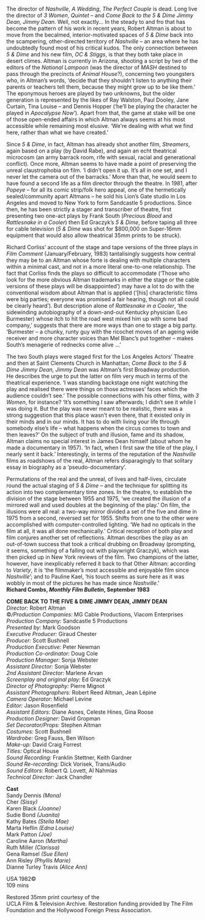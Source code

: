 

The director of _Nashville_, _A Wedding_, _The Perfect Couple_ is dead. Long live the director of _3 Women_, _Quintet_ – and _Come Back to the 5 & Dime Jimmy Dean, Jimmy Dean_. Well, not exactly... In the steady to and fro that has become the pattern of his work in recent years, Robert Altman is about to move from the becalmed, interior-motivated spaces of _5 & Dime_ back into the scampering, other-directed territory of _Nashville_ – an area where he has undoubtedly found most of his critical kudos. The only connection between _5 & Dime_ and his new film, _OC & Stiggs_, is that they both take place in desert climes. Altman is currently in Arizona, shooting a script by two of the editors of the _National_ _Lampoon_ (was the director of _MASH_ destined to pass through the precincts of _Animal_ _House_?), concerning two youngsters who, in Altman’s words, ‘decide that they shouldn’t listen to anything their parents or teachers tell them, because they might grow up to be like them.’ The eponymous heroes are played by two unknowns, but the older generation is represented by the likes of Ray Walston, Paul Dooley, Jane Curtain, Tina Louise – and Dennis Hopper (‘he’ll be playing the character he played in _Apocalypse_ _Now_’). Apart from that, the game at stake will be one of those open-ended affairs in which Altman always seems at his most accessible while remaining most elusive. ‘We're dealing with what we find here, rather than what we have created.’

Since _5 & Dime_, in fact, Altman has already shot another film, _Streamers_, again based on a play (by David Rabe), and again an echt theatrical microcosm (an army barrack room, rife with sexual, racial and generational conflict). Once more, Altman seems to have made a point of preserving the unreal claustrophobia on film. ‘I didn’t open it up. It’s all in one set, and I never let the camera out of the barracks.’ More than that, he would seem to have found a second life as a film director through the theatre. In 1981, after _Popeye_ – for all its comic strip/folk hero appeal, one of the hermetically sealed/community apart Altmans – he sold his Lion’s Gate studio in Los Angeles and moved to New York to form Sandcastle 5 productions. Since then, he has been strictly a stager and transcriber of theatre, first presenting two one-act plays by Frank South (_Precious_ _Blood_ and _Rattlesnake in a Cooler_) then Ed Graczyk’s _5 & Dime_, before taping all three for cable television (_5 & Dime_ was shot for $800,000 on Super-16mm equipment that would also allow theatrical 35mm prints to be struck).

Richard Corliss’ account of the stage and tape versions of the three plays in _Film_ _Comment_ (January/February, 1983) tantalisingly suggests how central they may be to an Altman whose forte is dealing with multiple characters within a minimal cast, and not in a more literal one-to-one relationship. The fact that Corliss finds the plays so difficult to accommodate (‘Those who look for the more obvious Altman trademarks in either the stage or the cable versions of these plays will be disappointed’) may have a lot to do with the conventional wisdom about Altman that is applied (‘[his] characteristic films were big parties; everyone was promised a fair hearing, though not all could be clearly heard’). But description alone of _Rattlesnake in a Cooler_, ‘the sidewinding autobiography of a down-and-out Kentucky physician (Leo Burmester) whose itch to hit the road west mixed him up with some bad company,’ suggests that there are more ways than one to stage a big party. ‘Burmester – a chunky, runty guy with the ricochet moves of an ageing wide receiver and more character voices than Mel Blanc’s put together – makes South’s menagerie of rednecks come alive ...’

The two South plays were staged first for the Los Angeles Actors’ Theatre and then at Saint Clements Church in Manhattan; _Come Back to the 5 & Dime Jimmy Dean, Jimmy Dean_ was Altman’s first Broadway production.  
He describes the urge to put the latter on film very much in terms of the theatrical experience. ‘I was standing backstage one night watching the play and realised there were things on those actresses’ faces which the audience couldn’t see.’ The possible connections with his other films, with _3 Women_, for instance? ‘It’s something I saw afterwards; I didn’t see it while I was doing it. But the play was never meant to be realistic, there was a strong suggestion that this place wasn’t even there, that it existed only in their minds and in our minds. It has to do with living your life through somebody else’s life – what happens when the circus comes to town and then leaves?’ On the subject of truth and illusion, fame and its shadow, Altman claims no special interest in James Dean himself (about whom he made a documentary in 1957). ‘In fact, when I first saw the title of the play, I nearly sent it back.’ Interestingly, in terms of the reputation of the _Nashville_ films as roadshows of the real, Altman refers disparagingly to that solitary essay in biography as a ‘pseudo-documentary’.

Permutations of the real and the unreal, of lives and half-lives, circulate round the actual staging of _5 & Dime_ – and the technique for splitting its action into two complementary time zones. In the theatre, to establish the division of the stage between 1955 and 1975, ‘we created the illusion of a mirrored wall and used doubles at the beginning of the play.’ On film, the illusions were all real: a two-way mirror divided a set of the five and dime in 1975 from a second, reversed set for 1955. Shifts from one to the other were accomplished with computer-controlled lighting. ‘We had no opticals in the film at all, it was all done mechanically.’ Critical reception of both play and film conjures another set of reflections. Altman describes the play as an out-of-town success that took a critical drubbing on Broadway (prompting, it seems, something of a falling out with playwright Graczyk), which was then picked up in New York reviews of the film. Two champions of the latter, however, have inexplicably referred it back to that Other Altman: according to _Variety_, it is ‘the filmmaker’s most accessible and enjoyable film since _Nashville_’; and to Pauline Kael, ‘his touch seems as sure here as it was wobbly in most of the pictures he has made since _Nashville_.’  
**Richard Combs, _Monthly Film Bulletin_, September 1983**



**COME BACK TO THE FIVE & DIME JIMMY DEAN, JIMMY DEAN**  
_Director:_ Robert Altman  
©_/Production Companies:_  MG Cable Productions, Viacom Enterprises  
_Production Company:_ Sandcastle 5 Productions  
_Presented by:_ Mark Goodson  
_Executive Producer:_ Giraud Chester  
_Producer:_ Scott Bushnell  
_Production Executive:_ Peter Newman  
_Production Co-ordinator:_ Doug Cole  
_Production Manager:_ Sonja Webster  
_Assistant Director:_ Sonja Webster  
_2nd Assistant Director:_ Marlene Arvan  
_Screenplay and original play:_ Ed Graczyk  
_Director of Photography:_ Pierre Mignot  
_Assistant Photographers:_ Robert Reed Altman, Jean Lépine  
_Camera Operator:_ Michael Levine  
_Editor:_ Jason Rosenfield  
_Assistant Editors:_ Diane Asnes, Celeste Hines,  Gina Roose  
_Production Designer:_ David Gropman  
_Set Decorator/Props:_ Stephen Altman  
_Costumes:_ Scott Bushnell  
_Wardrobe:_ Greg Fauss, Ben Wilson  
_Make-up:_ David Craig Forrest  
_Titles:_ Optical House  
_Sound Recording:_ Franklin Stettner,  Keith Gardner  
_Sound Re-recording:_ Dick Vorisek, Trans/Audio  
_Sound Editors:_ Robert Q. Lovett, Al Nahmias  
_Technical Director:_ Jack Chandler

**Cast**  
Sandy Dennis _(Mona)_  
Cher _(Sissy)_  
Karen Black _(Joanne)_  
Sudie Bond _(Juanita)_  
Kathy Bates _(Stella Mae)_  
Marta Heflin _(Edna Louise)_  
Mark Patton _(Joe)_  
Caroline Aaron _(Martha)_  
Ruth Miller _(Clarissa)_  
Gena Ramsel _(Sue Ellen)_  
Ann Risley _(Phyllis Marie)_  
Dianne Turley Travis _(Alice Ann)_

USA 1982©  
109 mins  

Restored 35mm print courtesy of the  
UCLA Film & Television Archive. Restoration funding provided by The Film Foundation and the Hollywood Foreign Press Association.
<!--stackedit_data:
eyJoaXN0b3J5IjpbMjA3NDgzOTYxNl19
-->